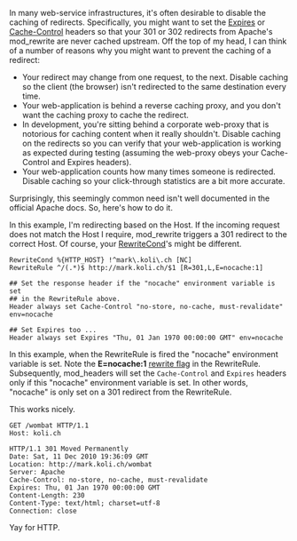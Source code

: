 In many web-service infrastructures, it's often desirable to disable the caching of redirects.  Specifically, you might want to set the [Expires](http://www.w3.org/Protocols/rfc2616/rfc2616-sec14.html#sec14.21) or [Cache-Control](http://www.w3.org/Protocols/rfc2616/rfc2616-sec14.html#sec14.9) headers so that your 301 or 302 redirects from Apache's mod_rewrite are never cached upstream.  Off the top of my head, I can think of a number of reasons why you might want to prevent the caching of a redirect:

* Your redirect may change from one request, to the next.  Disable caching so the client (the browser) isn't redirected to the same destination every time.
* Your web-application is behind a reverse caching proxy, and you don't want the caching proxy to cache the redirect.
* In development, you're sitting behind a corporate web-proxy that is notorious for caching content when it really shouldn't.  Disable caching on the redirects so you can verify that your web-application is working as expected during testing (assuming the web-proxy obeys your Cache-Control and Expires headers).
* Your web-application counts how many times someone is redirected.  Disable caching so your click-through statistics are a bit more accurate.

Surprisingly, this seemingly common need isn't well documented in the official Apache docs.  So, here's how to do it.

In this example, I'm redirecting based on the Host.  If the incoming request does not match the Host I require, mod_rewrite triggers a 301 redirect to the correct Host.  Of course, your [RewriteCond](http://httpd.apache.org/docs/2.2/mod/mod_rewrite.html#rewritecond)'s might be different.

```
RewriteCond %{HTTP_HOST} !^mark\.koli\.ch [NC]
RewriteRule ^/(.*)$ http://mark.koli.ch/$1 [R=301,L,E=nocache:1]

## Set the response header if the "nocache" environment variable is set
## in the RewriteRule above.
Header always set Cache-Control "no-store, no-cache, must-revalidate" env=nocache

## Set Expires too ...
Header always set Expires "Thu, 01 Jan 1970 00:00:00 GMT" env=nocache
```

In this example, when the RewriteRule is fired the "nocache" environment variable is set.  Note the **E=nocache:1** [rewrite flag](http://httpd.apache.org/docs/2.2/mod/mod_rewrite.html#rewriteflags) in the RewriteRule.  Subsequently, mod_headers will set the `Cache-Control` and `Expires` headers only if this "nocache" environment variable is set.  In other words, "nocache" is only set on a 301 redirect from the RewriteRule.

This works nicely.

```
GET /wombat HTTP/1.1
Host: koli.ch

HTTP/1.1 301 Moved Permanently
Date: Sat, 11 Dec 2010 19:36:09 GMT
Location: http://mark.koli.ch/wombat
Server: Apache
Cache-Control: no-store, no-cache, must-revalidate
Expires: Thu, 01 Jan 1970 00:00:00 GMT
Content-Length: 230
Content-Type: text/html; charset=utf-8
Connection: close
```

Yay for HTTP.

<!--- tags: apache, http -->